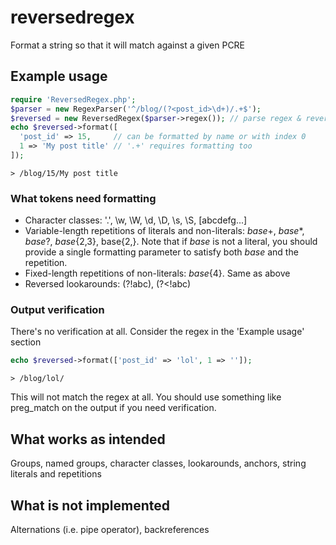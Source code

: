 # reversedregex
Format a string so that it will match against a given PCRE

## Example usage
```php
require 'ReversedRegex.php';
$parser = new RegexParser('^/blog/(?<post_id>\d+)/.+$');
$reversed = new ReversedRegex($parser->regex()); // parse regex & reverse it
echo $reversed->format([
  'post_id' => 15,     // can be formatted by name or with index 0
  1 => 'My post title' // '.+' requires formatting too
]);
```
```
> /blog/15/My post title
```

### What tokens need formatting
 * Character classes: '.', \w, \W, \d, \D, \s, \S, [abcdefg...]
 * Variable-length repetitions of literals and non-literals: _base_+, _base_*, _base_?, _base_{2,3}, base{2,}. Note that if _base_ is not a literal, you should provide a single formatting parameter to satisfy both _base_ and the repetition.
 * Fixed-length repetitions of non-literals: _base_{4}. Same as above
 * Reversed lookarounds: (?!abc), (?<!abc)

### Output verification
There's no verification at all. Consider the regex in the 'Example usage' section
```php
echo $reversed->format(['post_id' => 'lol', 1 => '']);
```
```
> /blog/lol/
```
This will not match the regex at all. You should use something like preg_match on the output if you need verification.

## What works as intended
Groups, named groups, character classes, lookarounds, anchors, string literals and repetitions

## What is not implemented
Alternations (i.e. pipe operator), backreferences
